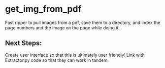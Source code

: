 # get_img_from_pdf
Fast ripper to pull images from a pdf, save them to a directory, and index the page numbers and the image on the page while doing it. 

## Next Steps: 
Create user interface so that this is ultimately user friendly! 
Link with Extractor.py code so that they can work in tandem. 
